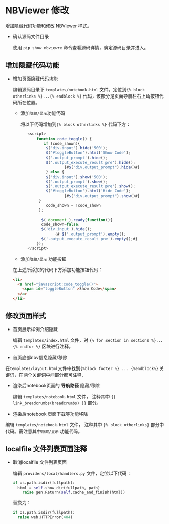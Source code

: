 # NBViewer 修改

增加隐藏代码功能和修改 NBViewer 样式。

+ 确认源码文件目录

  使用 `pip show nbviewre` 命令查看源码详情，确定源码目录并进入。

## 增加隐藏代码功能

+ 增加页面隐藏代码功能

  编辑源码目录下 `templates/notebook.html` 文件，定位到`{% block otherlinks %}...{% endblock %}` 代码，该部分是页面导航栏右上角按钮代码所在位置。
  
  + 添加`隐藏/显示`功能代码
  
    将以下代码增加到`{% block otherlinks %}` 代码下方：
  
    ```js
       <script>
           function code_toggle() {
              if (code_shown){
               $('div.input').hide('500');
               $('#toggleButton').html('Show Code');
               $('.output_prompt').hide();
               $('.output_execute_result pre').hide();
                       {#$("div.output_prompt").hide()#}
               } else {
               $('div.input').show('500');
               $('.output_prompt').show();
               $('.output_execute_result pre').show();
               $('#toggleButton').html('Hide Code');
                       {#$("div.output_prompt").show()#}
            }
               code_shown = !code_shown
            };
       
             $( document ).ready(function(){
             code_shown=false;
             $('div.input').hide();
                   {# $('.output_prompt').empty();
             $('.output_execute_result pre').empty();#}
           });
       </script>
    
    ```
    
  + 添加`隐藏/显示` 功能按钮
  
  在上述所添加的代码下方添加功能按钮代码：
  
    ```html
    <li>
      <a href="javascript:code_toggle()">
        <span id="toggleButton" >Show Code</span>
      </a>
    </li>
    ```
  
    

## 修改页面样式

+ 首页展示样例介绍隐藏

  编辑 `templates/index.html` 文件，对 `{% for section in sections %}...{% endfor %}` 区块进行注释。

+  首页底部nbv信息隐藏/移除

  在`templates/layout.html`文件中找到`{%block footer %} ... {%endblock%}` 关键词，在两个关键词中间部分都可注释．

+ 渲染后notebook页面的 **导航路径** 隐藏/移除

  编辑 `templates/notebook.html` 文件， 注释其中 `{{ link_breadcrumbs(breadcrumbs) }}` 部分。

+  渲染后notebook 页面下载等功能移除

  编辑 `templates/notebook.html` 文件， 注释其中 `{% block otherlinks}`  部分中代码。需注意其中`隐藏/显示` 功能代码。

## localfile 文件列表页面注释

+ 取消localfile 文件列表页面

  编辑 `providers/local/handlers.py` 文件，定位以下代码：

  ```python
  if os.path.isdir(fullpath):
  	html = self.show_dir(fullpath, path)
      raise gen.Return(self.cache_and_finish(html))
  ```

  替换为：

  ```python
  if os.path.isdir(fullpath):
  	raise web.HTTPError(404)
  ```

  

